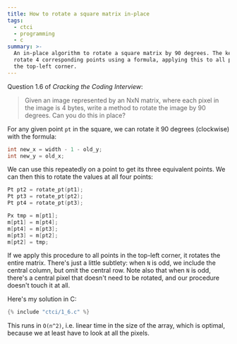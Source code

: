 ```yaml
---
title: How to rotate a square matrix in-place
tags:
  - ctci
  - programming
  - c
summary: >-
  An in-place algorithm to rotate a square matrix by 90 degrees. The key is to
  rotate 4 corresponding points using a formula, applying this to all points in
  the top-left corner.
---
```


Question 1.6 of _Cracking the Coding Interview_:

> Given an image represented by an NxN matrix, 
> where each pixel in the image is 4 bytes, 
> write a method to rotate the image by 90 degrees. 
> Can you do this in place?

For any given point `pt` in the square,
we can rotate it 90 degrees (clockwise)
with the formula:

```c
int new_x = width - 1 - old_y;
int new_y = old_x;
```

We can use this repeatedly on a point
to get its three equivalent points.
We can then this to rotate the values at all four points:

```c
Pt pt2 = rotate_pt(pt1);
Pt pt3 = rotate_pt(pt2);
Pt pt4 = rotate_pt(pt3);

Px tmp = m[pt1];
m[pt1] = m[pt4];
m[pt4] = m[pt3];
m[pt3] = m[pt2];
m[pt2] = tmp;
```

If we apply this procedure to all points in the top-left corner,
it rotates the entire matrix.
There's just a little subtlety:
when `N` is odd,
we include the central column,
but omit the central row.
Note also that when `N` is odd,
there's a central pixel
that doesn't need to be rotated,
and our procedure doesn't touch it at all.

Here's my solution in C:

```c
{% include "ctci/1_6.c" %}
```

This runs in `O(n^2)`,
i.e. linear time in the size of the array,
which is optimal,
because we at least have to look at all the pixels.
